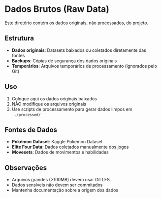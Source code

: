 # Dados Brutos (Raw Data)

Este diretório contém os dados originais, não processados, do projeto.

## Estrutura

- **Dados originais**: Datasets baixados ou coletados diretamente das fontes
- **Backups**: Cópias de segurança dos dados originais
- **Temporários**: Arquivos temporários de processamento (ignorados pelo Git)

## Uso

1. Coloque aqui os dados originais baixados
2. NÃO modifique os arquivos originais
3. Use scripts de processamento para gerar dados limpos em `../processed/`

## Fontes de Dados

- **Pokémon Dataset**: Kaggle Pokemon Dataset
- **Elite Four Data**: Dados coletados manualmente dos jogos
- **Movesets**: Dados de movimentos e habilidades

## Observações

- Arquivos grandes (>100MB) devem usar Git LFS
- Dados sensíveis não devem ser commitados
- Mantenha documentação sobre a origem dos dados
